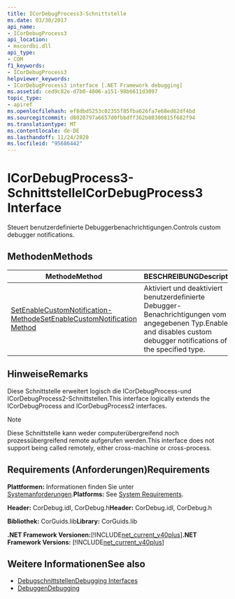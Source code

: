 ```yaml
---
title: ICorDebugProcess3-Schnittstelle
ms.date: 03/30/2017
api_name:
- ICorDebugProcess3
api_location:
- mscordbi.dll
api_type:
- COM
f1_keywords:
- ICorDebugProcess3
helpviewer_keywords:
- ICorDebugProcess3 interface [.NET Framework debugging]
ms.assetid: ced9c82e-d7b0-4806-a151-98b6611d3097
topic_type:
- apiref
ms.openlocfilehash: ef8dbd5253c02355f85fba626fa7e68ed62df4bd
ms.sourcegitcommit: d8020797a6657d0fbbdff362b80300815f682f94
ms.translationtype: MT
ms.contentlocale: de-DE
ms.lasthandoff: 11/24/2020
ms.locfileid: "95686442"
---
```

# <a name="icordebugprocess3-interface"></a><span data-ttu-id="b7dcf-102">ICorDebugProcess3-Schnittstelle</span><span class="sxs-lookup"><span data-stu-id="b7dcf-102">ICorDebugProcess3 Interface</span></span>

<span data-ttu-id="b7dcf-103">Steuert benutzerdefinierte Debuggerbenachrichtigungen.</span><span class="sxs-lookup"><span data-stu-id="b7dcf-103">Controls custom debugger notifications.</span></span>  
  
## <a name="methods"></a><span data-ttu-id="b7dcf-104">Methoden</span><span class="sxs-lookup"><span data-stu-id="b7dcf-104">Methods</span></span>  
  
|<span data-ttu-id="b7dcf-105">Methode</span><span class="sxs-lookup"><span data-stu-id="b7dcf-105">Method</span></span>|<span data-ttu-id="b7dcf-106">BESCHREIBUNG</span><span class="sxs-lookup"><span data-stu-id="b7dcf-106">Description</span></span>|  
|------------|-----------------|  
|[<span data-ttu-id="b7dcf-107">SetEnableCustomNotification-Methode</span><span class="sxs-lookup"><span data-stu-id="b7dcf-107">SetEnableCustomNotification Method</span></span>](icordebugprocess3-setenablecustomnotification-method.md)|<span data-ttu-id="b7dcf-108">Aktiviert und deaktiviert benutzerdefinierte Debugger-Benachrichtigungen vom angegebenen Typ.</span><span class="sxs-lookup"><span data-stu-id="b7dcf-108">Enables and disables custom debugger notifications of the specified type.</span></span>|  
  
## <a name="remarks"></a><span data-ttu-id="b7dcf-109">Hinweise</span><span class="sxs-lookup"><span data-stu-id="b7dcf-109">Remarks</span></span>  

 <span data-ttu-id="b7dcf-110">Diese Schnittstelle erweitert logisch die ICorDebugProcess-und ICorDebugProcess2-Schnittstellen.</span><span class="sxs-lookup"><span data-stu-id="b7dcf-110">This interface logically extends the ICorDebugProcess and ICorDebugProcess2 interfaces.</span></span>  
  
> [!NOTE]
> <span data-ttu-id="b7dcf-111">Diese Schnittstelle kann weder computerübergreifend noch prozessübergreifend remote aufgerufen werden.</span><span class="sxs-lookup"><span data-stu-id="b7dcf-111">This interface does not support being called remotely, either cross-machine or cross-process.</span></span>  
  
## <a name="requirements"></a><span data-ttu-id="b7dcf-112">Requirements (Anforderungen)</span><span class="sxs-lookup"><span data-stu-id="b7dcf-112">Requirements</span></span>  

 <span data-ttu-id="b7dcf-113">**Plattformen:** Informationen finden Sie unter [Systemanforderungen](../../get-started/system-requirements.md).</span><span class="sxs-lookup"><span data-stu-id="b7dcf-113">**Platforms:** See [System Requirements](../../get-started/system-requirements.md).</span></span>  
  
 <span data-ttu-id="b7dcf-114">**Header:** CorDebug.idl, CorDebug.h</span><span class="sxs-lookup"><span data-stu-id="b7dcf-114">**Header:** CorDebug.idl, CorDebug.h</span></span>  
  
 <span data-ttu-id="b7dcf-115">**Bibliothek:** CorGuids.lib</span><span class="sxs-lookup"><span data-stu-id="b7dcf-115">**Library:** CorGuids.lib</span></span>  
  
 <span data-ttu-id="b7dcf-116">**.NET Framework Versionen:**[!INCLUDE[net_current_v40plus](../../../../includes/net-current-v40plus-md.md)]</span><span class="sxs-lookup"><span data-stu-id="b7dcf-116">**.NET Framework Versions:** [!INCLUDE[net_current_v40plus](../../../../includes/net-current-v40plus-md.md)]</span></span>  
  
## <a name="see-also"></a><span data-ttu-id="b7dcf-117">Weitere Informationen</span><span class="sxs-lookup"><span data-stu-id="b7dcf-117">See also</span></span>

- [<span data-ttu-id="b7dcf-118">Debugschnittstellen</span><span class="sxs-lookup"><span data-stu-id="b7dcf-118">Debugging Interfaces</span></span>](debugging-interfaces.md)
- [<span data-ttu-id="b7dcf-119">Debuggen</span><span class="sxs-lookup"><span data-stu-id="b7dcf-119">Debugging</span></span>](index.md)
